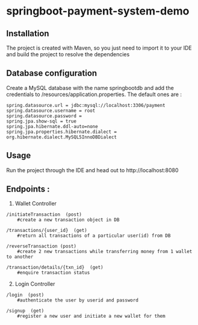 # springboot-payment-system-demo

## Installation

The project is created with Maven, so you just need to import it to your IDE and build the project to resolve the dependencies

## Database configuration

Create a MySQL database with the name springbootdb and add the credentials to /resources/application.properties.
The default ones are :
```
spring.datasource.url = jdbc:mysql://localhost:3306/payment
spring.datasource.username = root
spring.datasource.password = 
spring.jpa.show-sql = true
spring.jpa.hibernate.ddl-auto=none
spring.jpa.properties.hibernate.dialect = org.hibernate.dialect.MySQL5InnoDBDialect
```

## Usage

Run the project through the IDE and head out to http://localhost:8080

## Endpoints :

1) Wallet Controller
```
/initiateTransaction  (post)
	#create a new transaction object in DB

/transactions/{user_id}  (get)
	#return all transactions of a particular user(id) from DB

/reverseTransaction (post)
	#create 2 new transactions while transferring money from 1 wallet to another

/transaction/details/{txn_id}  (get)
	#enquire transaction status

```

2) Login Controller
```
/login  (post)
	#authenticate the user by userid and password

/signup  (get)
	#register a new user and initiate a new wallet for them
```
